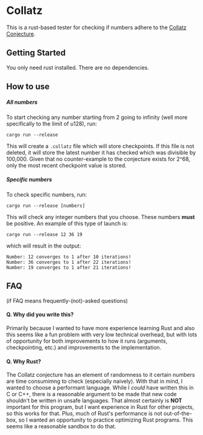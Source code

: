 # Collatz

This is a rust-based tester for checking if numbers adhere to the [Collatz Conjecture](https://en.wikipedia.org/wiki/Collatz_conjecture).

## Getting Started

You only need rust installed. There are no dependencies. 

## How to use

##### All numbers

To start checking any number starting from 2 going to infinity (well more specifically to the limit of u128), run:
```
cargo run --release
```
This will create a `.collatz` file which will store checkpoints. If this file is not deleted, it will store the latest number it has checked which was divisible by 100,000. 
Given that no counter-example to the conjecture exists for 2^68, only the most recent checkpoint value is stored. 

##### Specific numbers

To check specific numbers, run:
```
cargo run --release [numbers]
```
This will check any integer numbers that you choose. These numbers **must** be positive. 
An example of this type of launch is:
```
cargo run --release 12 36 19
```
which will result in the output:
```
Number: 12 converges to 1 after 10 iterations!
Number: 36 converges to 1 after 22 iterations!
Number: 19 converges to 1 after 21 iterations!
```

## FAQ
(if FAQ means frequently-(not)-asked questions)

#### Q. Why did you write this? 

Primarily because I wanted to have more experience learning Rust and also this seems like a fun problem with very low technical overhead, 
but with lots of opportunity for both improvements to how it runs (arguments, checkpointing, etc.) and improvements to the implementation.

#### Q. Why Rust?

The Collatz conjecture has an element of randomness to it certain numbers are time consumimng to check (especially naively). 
With that in mind, I wanted to choose a performant language. 
While I *could* have written this in C or C++, there is a reasonable argument to be made that new code shouldn't be written in unsafe languages. 
That almost certainly is **NOT** important for this program, but I want experience in Rust for other projects, so this works for that.
Plus, much of Rust's performance is not out-of-the-box, so I wanted an opportunity to practice optimizing Rust programs. 
This seems like a reasonable sandbox to do that. 
